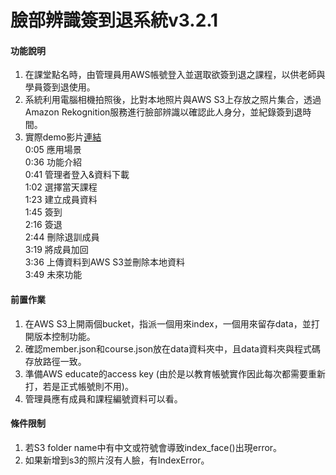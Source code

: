 # 臉部辨識簽到退系統v3.2.1


#### 功能說明
1.  在課堂點名時，由管理員用AWS帳號登入並選取欲簽到退之課程，以供老師與學員簽到退使用。<br>
2.  系統利用電腦相機拍照後，比對本地照片與AWS S3上存放之照片集合，透過Amazon Rekognition服務進行臉部辨識以確認此人身分，並紀錄簽到退時間。<br>
3.  實際demo影片[連結](https://youtu.be/vSzr-tRt5SQ)<br>
0:05 應用場景<br>
0:36 功能介紹<br>
0:41 管理者登入&資料下載<br>
1:02 選擇當天課程<br>
1:23 建立成員資料<br>
1:45 簽到<br>
2:16 簽退<br>
2:44 刪除退訓成員<br>
3:19 將成員加回<br>
3:36 上傳資料到AWS S3並刪除本地資料<br>
3:49 未來功能<br>

#### 前置作業
1.  在AWS S3上開兩個bucket，指派一個用來index，一個用來留存data，並打開版本控制功能。<br>
2.  確認member.json和course.json放在data資料夾中，且data資料夾與程式碼存放路徑一致。<br>
3.  準備AWS educate的access key (由於是以教育帳號實作因此每次都需要重新打，若是正式帳號則不用)。<br>
4.  管理員應有成員和課程編號資料可以看。<br>


#### 條件限制
1.  若S3 folder name中有中文或符號會導致index_face()出現error。<br>
2.  如果新增到s3的照片沒有人臉，有IndexError。<br>
